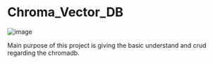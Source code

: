 # Chroma_Vector_DB
![image](https://github.com/user-attachments/assets/9bc9008f-4dac-45f5-8d7e-1bfe2d7d3b9f)

Main purpose of this project is  giving the basic understand and crud regarding the chromadb.


